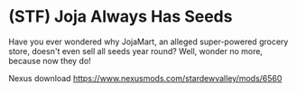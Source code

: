 # (STF) Joja Always Has Seeds
Have you ever wondered why JojaMart, an alleged super-powered grocery store, doesn't even sell all seeds year round? Well, wonder no more, because now they do!


Nexus download https://www.nexusmods.com/stardewvalley/mods/6560

